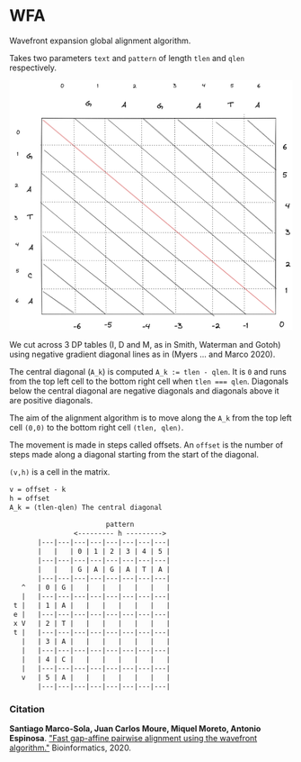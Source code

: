 # WFA

Wavefront expansion global alignment algorithm.

Takes two parameters `text` and `pattern` of length `tlen` and `qlen`
respectively.

![DP matrix](./Figures/DP-Matrix.png)

We cut across 3 DP tables (I, D and M, as in Smith, Waterman and Gotoh) using
negative gradient diagonal lines as in (Myers ... and Marco 2020).

The central diagonal (`A_k`) is computed `A_k := tlen - qlen`.
It is `0` and runs from the top left cell to the bottom right cell when
`tlen === qlen`.
Diagonals below the central diagonal are negative diagonals and diagonals above
it are positive diagonals.

The aim of the alignment algorithm is to move along the `A_k` from the top left
cell `(0,0)` to the bottom right cell `(tlen, qlen)`.

The movement is made in steps called offsets.
An `offset` is the number of steps made along a diagonal starting from the
start of the diagonal.

`(v,h)` is a cell in the matrix.

```
v = offset - k
h = offset
A_k = (tlen-qlen) The central diagonal
```


```
                        pattern
                <--------- h --------->
       |---|---|---|---|---|---|---|---|
       |   |   | 0 | 1 | 2 | 3 | 4 | 5 |
       |---|---|---|---|---|---|---|---|
       |   |   | G | A | G | A | T | A |
       |---|---|---|---|---|---|---|---|
   ^   | 0 | G |   |   |   |   |   |   |
   |   |---|---|---|---|---|---|---|---|
 t |   | 1 | A |   |   |   |   |   |   |
 e |   |---|---|---|---|---|---|---|---|
 x V   | 2 | T |   |   |   |   |   |   |
 t |   |---|---|---|---|---|---|---|---|
   |   | 3 | A |   |   |   |   |   |   |
   |   |---|---|---|---|---|---|---|---|
   |   | 4 | C |   |   |   |   |   |   |
   |   |---|---|---|---|---|---|---|---|
   v   | 5 | A |   |   |   |   |   |   |
       |---|---|---|---|---|---|---|---|
```


### Citation

**Santiago Marco-Sola, Juan Carlos Moure, Miquel Moreto, Antonio Espinosa**. ["Fast gap-affine pairwise alignment using the wavefront algorithm."](https://doi.org/10.1093/bioinformatics/btaa777) Bioinformatics, 2020.
